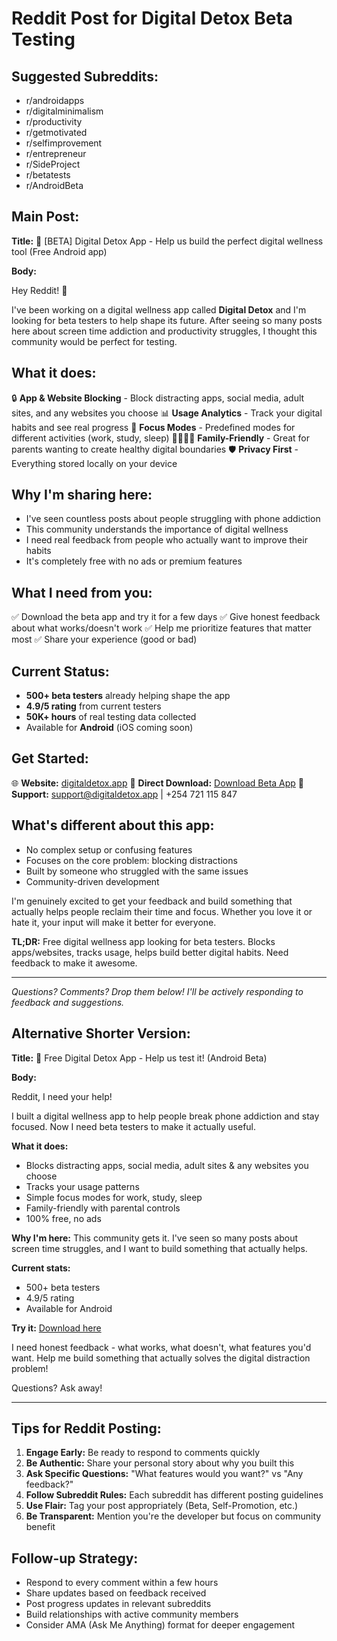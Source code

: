 # Reddit Post for Digital Detox Beta Testing

## Suggested Subreddits:
- r/androidapps
- r/digitalminimalism
- r/productivity
- r/getmotivated
- r/selfimprovement
- r/entrepreneur
- r/SideProject
- r/betatests
- r/AndroidBeta

## Main Post:

**Title:** 📱 [BETA] Digital Detox App - Help us build the perfect digital wellness tool (Free Android app)

**Body:**

Hey Reddit! 👋

I've been working on a digital wellness app called **Digital Detox** and I'm looking for beta testers to help shape its future. After seeing so many posts here about screen time addiction and productivity struggles, I thought this community would be perfect for testing.

## What it does:
🔒 **App & Website Blocking** - Block distracting apps, social media, adult sites, and any websites you choose
📊 **Usage Analytics** - Track your digital habits and see real progress
🎯 **Focus Modes** - Predefined modes for different activities (work, study, sleep)
👨‍👩‍👧‍👦 **Family-Friendly** - Great for parents wanting to create healthy digital boundaries
🛡️ **Privacy First** - Everything stored locally on your device

## Why I'm sharing here:
- I've seen countless posts about people struggling with phone addiction
- This community understands the importance of digital wellness
- I need real feedback from people who actually want to improve their habits
- It's completely free with no ads or premium features

## What I need from you:
✅ Download the beta app and try it for a few days
✅ Give honest feedback about what works/doesn't work
✅ Help me prioritize features that matter most
✅ Share your experience (good or bad)

## Current Status:
- **500+ beta testers** already helping shape the app
- **4.9/5 rating** from current testers
- **50K+ hours** of real testing data collected
- Available for **Android** (iOS coming soon)

## Get Started:
🌐 **Website:** [digitaldetox.app](https://digitaldetox.app)
📱 **Direct Download:** [Download Beta App](https://appdistribution.firebase.dev/i/fb68432dcd015219)
📧 **Support:** support@digitaldetox.app | +254 721 115 847

## What's different about this app:
- No complex setup or confusing features
- Focuses on the core problem: blocking distractions
- Built by someone who struggled with the same issues
- Community-driven development

I'm genuinely excited to get your feedback and build something that actually helps people reclaim their time and focus. Whether you love it or hate it, your input will make it better for everyone.

**TL;DR:** Free digital wellness app looking for beta testers. Blocks apps/websites, tracks usage, helps build better digital habits. Need feedback to make it awesome.

---

*Questions? Comments? Drop them below! I'll be actively responding to feedback and suggestions.*

## Alternative Shorter Version:

**Title:** 📱 Free Digital Detox App - Help us test it! (Android Beta)

**Body:**

Reddit, I need your help! 

I built a digital wellness app to help people break phone addiction and stay focused. Now I need beta testers to make it actually useful.

**What it does:**
- Blocks distracting apps, social media, adult sites & any websites you choose
- Tracks your usage patterns  
- Simple focus modes for work, study, sleep
- Family-friendly with parental controls
- 100% free, no ads

**Why I'm here:**
This community gets it. I've seen so many posts about screen time struggles, and I want to build something that actually helps.

**Current stats:**
- 500+ beta testers
- 4.9/5 rating
- Available for Android

**Try it:** [Download here](https://appdistribution.firebase.dev/i/fb68432dcd015219)

I need honest feedback - what works, what doesn't, what features you'd want. Help me build something that actually solves the digital distraction problem!

Questions? Ask away!

---

## Tips for Reddit Posting:

1. **Engage Early:** Be ready to respond to comments quickly
2. **Be Authentic:** Share your personal story about why you built this
3. **Ask Specific Questions:** "What features would you want?" vs "Any feedback?"
4. **Follow Subreddit Rules:** Each subreddit has different posting guidelines
5. **Use Flair:** Tag your post appropriately (Beta, Self-Promotion, etc.)
6. **Be Transparent:** Mention you're the developer but focus on community benefit

## Follow-up Strategy:

- Respond to every comment within a few hours
- Share updates based on feedback received
- Post progress updates in relevant subreddits
- Build relationships with active community members
- Consider AMA (Ask Me Anything) format for deeper engagement
